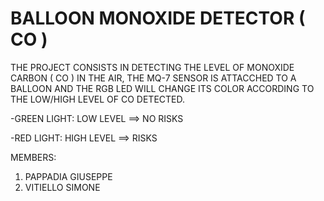 # BALLOON MONOXIDE DETECTOR ( CO )

THE PROJECT CONSISTS IN DETECTING THE LEVEL OF MONOXIDE CARBON ( CO ) IN THE AIR, THE MQ-7 SENSOR IS ATTACCHED TO A BALLOON AND THE RGB LED WILL CHANGE ITS COLOR ACCORDING TO THE LOW/HIGH LEVEL OF CO DETECTED.

-GREEN LIGHT: LOW LEVEL ==> NO RISKS

-RED LIGHT: HIGH LEVEL ==> RISKS

MEMBERS:
1) PAPPADIA GIUSEPPE
2) VITIELLO SIMONE
